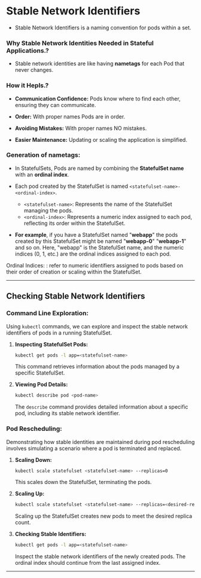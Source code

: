 # Stable Network Identifiers

- Stable Network Identifiers is a naming convention for pods within a set.

### Why Stable Network Identities Needed in Stateful Applications.?

- Stable network identities are like having **nametags** for each Pod that never changes.

### How it Hepls.?

- **Communication Confidence:** Pods know where to find each other, ensuring they can communicate.

- **Order:** With proper names Pods are in order.

- **Avoiding Mistakes:** With proper names NO mistakes.

- **Easier Maintenance:** Updating or scaling the application is simplified.

### Generation of nametags:

- In StatefulSets, Pods are named by combining the **StatefulSet name** with an **ordinal index**.
- Each pod created by the StatefulSet is named `<statefulset-name>-<ordinal-index>`.

  - `<statefulset-name>`: Represents the name of the StatefulSet managing the pods.
  - `<ordinal-index>`: Represents a numeric index assigned to each pod, reflecting its order within the StatefulSet.

- **For example**, if you have a StatefulSet named "**webapp**" the pods created by this StatefulSet might be named "**webapp-0**" "**webapp-1**" and so on. Here, "webapp" is the StatefulSet name, and the numeric indices (0, 1, etc.) are the ordinal indices assigned to each pod.

Ordinal Indices:
: refer to numeric identifiers assigned to pods based on their order of creation or scaling within the StatefulSet.

---

## Checking Stable Network Identifiers

### Command Line Exploration:

Using `kubectl` commands, we can explore and inspect the stable network identifiers of pods in a running StatefulSet.

1.  **Inspecting StatefulSet Pods:**

    ```bash
    kubectl get pods -l app=<statefulset-name>
    ```

    This command retrieves information about the pods managed by a specific StatefulSet.

2.  **Viewing Pod Details:**

    ```bash
    kubectl describe pod <pod-name>
    ```

    The `describe` command provides detailed information about a specific pod, including its stable network identifier.

### Pod Rescheduling:

Demonstrating how stable identities are maintained during pod rescheduling involves simulating a scenario where a pod is terminated and replaced.

1.  **Scaling Down:**

    ```bash
    kubectl scale statefulset <statefulset-name> --replicas=0
    ```

    This scales down the StatefulSet, terminating the pods.

2.  **Scaling Up:**

    ```bash
    kubectl scale statefulset <statefulset-name> --replicas=<desired-replica-count>
    ```

    Scaling up the StatefulSet creates new pods to meet the desired replica count.

3.  **Checking Stable Identifiers:**

    ```bash
    kubectl get pods -l app=<statefulset-name>
    ```

    Inspect the stable network identifiers of the newly created pods. The ordinal index should continue from the last assigned index.

---
